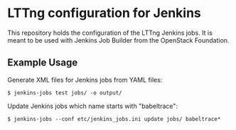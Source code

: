 # LTTng configuration for Jenkins

This repository holds the configuration of the LTTng Jenkins jobs. It is
meant to be used with Jenkins Job Builder from the OpenStack Foundation.

## Example Usage

Generate XML files for Jenkins jobs from YAML files:

    $ jenkins-jobs test jobs/ -o output/

Update Jenkins jobs which name starts with "babeltrace":

    $ jenkins-jobs --conf etc/jenkins_jobs.ini update jobs/ babeltrace*
